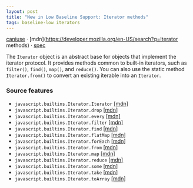 ```yaml
---
layout: post
title: "New in Low Baseline Support: Iterator methods"
tags: baseline-low iterators
---
```


[caniuse](https://caniuse.com/?search=iterator-methods) · [mdn](https://developer.mozilla.org/en-US/search?q=Iterator methods) · [spec](https://tc39.es/proposal-iterator-helpers/)

The `Iterator` object is an abstract base for objects that implement the iterator protocol. It provides methods common to built-in iterators, such as `filter()`, `find()`, `map()`, and `reduce()`. You can also use the static method `Iterator.from()` to convert an existing iterable into an `Iterator`.

### Source features

- ``javascript.builtins.Iterator.Iterator`` [[mdn]](https://developer.mozilla.org/en-US/search?q=javascript.builtins.Iterator.Iterator)
- ``javascript.builtins.Iterator.drop`` [[mdn]](https://developer.mozilla.org/en-US/search?q=javascript.builtins.Iterator.drop)
- ``javascript.builtins.Iterator.every`` [[mdn]](https://developer.mozilla.org/en-US/search?q=javascript.builtins.Iterator.every)
- ``javascript.builtins.Iterator.filter`` [[mdn]](https://developer.mozilla.org/en-US/search?q=javascript.builtins.Iterator.filter)
- ``javascript.builtins.Iterator.find`` [[mdn]](https://developer.mozilla.org/en-US/search?q=javascript.builtins.Iterator.find)
- ``javascript.builtins.Iterator.flatMap`` [[mdn]](https://developer.mozilla.org/en-US/search?q=javascript.builtins.Iterator.flatMap)
- ``javascript.builtins.Iterator.forEach`` [[mdn]](https://developer.mozilla.org/en-US/search?q=javascript.builtins.Iterator.forEach)
- ``javascript.builtins.Iterator.from`` [[mdn]](https://developer.mozilla.org/en-US/search?q=javascript.builtins.Iterator.from)
- ``javascript.builtins.Iterator.map`` [[mdn]](https://developer.mozilla.org/en-US/search?q=javascript.builtins.Iterator.map)
- ``javascript.builtins.Iterator.reduce`` [[mdn]](https://developer.mozilla.org/en-US/search?q=javascript.builtins.Iterator.reduce)
- ``javascript.builtins.Iterator.some`` [[mdn]](https://developer.mozilla.org/en-US/search?q=javascript.builtins.Iterator.some)
- ``javascript.builtins.Iterator.take`` [[mdn]](https://developer.mozilla.org/en-US/search?q=javascript.builtins.Iterator.take)
- ``javascript.builtins.Iterator.toArray`` [[mdn]](https://developer.mozilla.org/en-US/search?q=javascript.builtins.Iterator.toArray)
